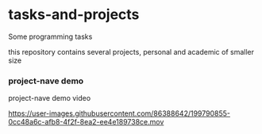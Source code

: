 # tasks-and-projects
Some programming tasks

this repository contains several projects, personal and academic of smaller size

### project-nave demo

project-nave demo video

https://user-images.githubusercontent.com/86388642/199790855-0cc48a6c-afb8-4f2f-8ea2-ee4e189738ce.mov
